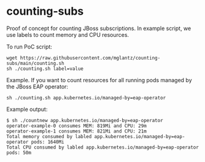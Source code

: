# counting-subs

Proof of concept for counting JBoss subscriptions. In example script, we use labels to count memory and CPU resources.

To run PoC script:
```
wget https://raw.githubusercontent.com/mglantz/counting-subs/main/counting.sh
sh ./counting.sh label=value
```

Example. If you want to count resources for all running pods managed by the JBoss EAP operator:

```
sh ./counting.sh app.kubernetes.io/managed-by=eap-operator
```

Example output:
```
$ sh ./countnew app.kubernetes.io/managed-by=eap-operator
operator-example-0 consumes MEM: 819Mi and CPU: 29m
operator-example-1 consumes MEM: 821Mi and CPU: 21m
Total memory consumed by labled app.kubernetes.io/managed-by=eap-operator pods: 1640Mi
Total CPU consumed by labled app.kubernetes.io/managed-by=eap-operator pods: 50m
```
